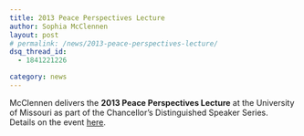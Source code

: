 ```yaml
---
title: 2013 Peace Perspectives Lecture
author: Sophia McClennen
layout: post
# permalink: /news/2013-peace-perspectives-lecture/
dsq_thread_id:
  - 1841221226

category: news
---
```

McClennen delivers the **2013 Peace Perspectives Lecture** at the University of Missouri as part of the Chancellor&#8217;s Distinguished Speaker Series.  Details on the event [here][1].

 [1]: https://distinguishedvisitors.missouri.edu/2013/sophia-mcclennen/